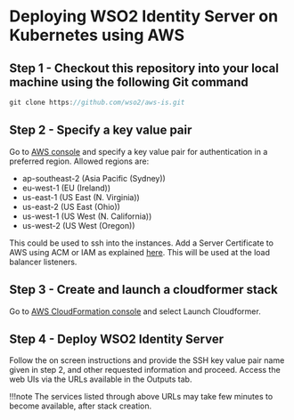 # Deploying WSO2 Identity Server on Kubernetes using AWS

## Step 1 - Checkout this repository into your local machine using the following Git command

```java
git clone https://github.com/wso2/aws-is.git
```

## Step 2 - Specify a key value pair 

Go to [AWS console](https://us-east-2.console.aws.amazon.com/ec2/v2/home?region=us-east-2#KeyPairs:sort=keyName) and specify a key value pair for authentication in a preferred region.
Allowed regions are:

-	ap-southeast-2 (Asia Pacific (Sydney))
-	eu-west-1 (EU (Ireland))
-	us-east-1 (US East (N. Virginia))
-	us-east-2 (US East (Ohio))
-	us-west-1 (US West (N. California))
-	us-west-2 (US West (Oregon))

This could be used to ssh into the instances. Add a Server Certificate to AWS using ACM or IAM as explained [here](https://docs.aws.amazon.com/IAM/latest/UserGuide/id_credentials_server-certs.html). This will be used at the load balancer listeners.

## Step 3 - Create and launch a cloudformer stack

Go to [AWS CloudFormation console](https://us-east-2.console.aws.amazon.com/cloudformation/home?region=us-east-2#/stacks?filteringText=&filteringStatus=active&viewNested=true&hideStacks=false) and select Launch Cloudformer.


## Step 4 - Deploy WSO2 Identity Server

Follow the on screen instructions and provide the SSH key value pair name given in step 2, and other requested information and proceed. Access the web UIs via the URLs available in the Outputs tab.

!!!note 
	The services listed through above URLs may take few minutes to become available, after stack creation.




